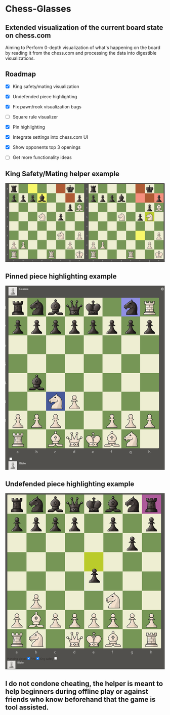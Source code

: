 # Chess-Glasses
## Extended visualization of the current board state on chess.com 
Aiming to Perform 0-depth visualization of what's happening on the board by reading it from the chess.com and processing the data into digestible visualizations.

## Roadmap
 * [x] King safety/mating visualization
 * [x] Undefended piece highlighting
 * [x] Fix pawn/rook visualization bugs
 * [ ] Square rule visualizer
 * [x] Pin highlighting
 * [x] Integrate settings into chess.com UI
 * [x] Show opponents top 3 openings
 * [ ] Get more functionality ideas


## King Safety/Mating helper example
![helper example 1](https://github.com/mikolajwirkijowski97/chess-glasses/blob/master/examples/BoardSave2.png)

## Pinned piece highlighting example
![pin example 1](https://github.com/mikolajwirkijowski97/chess-glasses/blob/master/examples/BoardSave3.png)

## Undefended piece highlighting example
![undefended pieces example 1](https://github.com/mikolajwirkijowski97/chess-glasses/blob/master/examples/BoardSave4.png)


## I do not condone cheating, the helper is meant to help beginners during offline play or against friends who know beforehand that the game is tool assisted.
